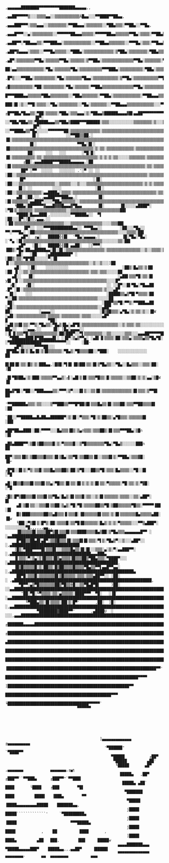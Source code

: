                                                            ,▄▄▄▄▄▄████████▀▀▀▀▀▀▀▀▀███████▄▄▄▄▄,,
                                                   ,▄▄██▀▀▀▀▀▒░░░▒▒▒▒▄▄░░▒▒▒▒▒▒▒▒▒▒▒Ä█▄▄░░░▀▀████▀▀██▄▄,
                                           ,▄▄▄███▀▀▀░▒▒▒▄▄▄░░▒▒▒▒▒▒▒▒░▀▀██▄▄▄░▒▒▒▒▒▒▒░░▀██▄▒▒▒░▀▀██▄░░▀▀█▄,
                                    ,▄▄▄█▀▀▀░░▄░▒▒▒▒▒▒▒▒▒░░▀▀▀▀▀▀██▄▄▄▒▒▒▒▒░▀▀▀▀▀██▄▄▒▒▒▒▒▒▀▀█▄░▒▒▒▒░▀▀██▄▒▀▀█▄
                              ,▄▄██▀▀░▀██▄▄▄▒▒░▀▀▀███▄▄░▒▒▒▒▒▒▒▒▒▒▒▒░░▀▀██▄▄▒▒▒▒▒▒▒░░▀▀▀█▄░▒▒▒░▀▀█▄▄▒▒▒▒░░▀█▄▒▀█▄
                          ,▄██▀▓▄▄▄▄░▒▒▒▒░░▀▀▀█▄▒▒▒▒▒░░▀███▄░▒▒▒▒▒▒▒▒▒▒▒▒▒░▒▀██▄░▒▒▒▒▒▒▒▒░▀██▄▒▒▒▒░▀▀██▄░▒▒▒▀█▄▒▀█▄
                       ,▄█▀░▒▒▒▒▒▒▒▒▀▀█▄░▒▒▒▒▒▒▀▀█▄░▒▒▒▒▒▒░▒▀▀██▄░▒▒▒▒▒▒▒▒▒▒▒▒▒▒▀▀█▄░▒▒▒▒▒▒▒░▀██▄▒▒▒▒▒▒▒▀▀██▄▒██░▒▀█
                      ██░▄▄▒▒▒▒▒▒▒▒▒▒▒▒░▀█▄░▒▒▒▒▒▒▒▀█▄░▒▒▒▒▒▒▒▒▒▒▀▀▀███▄░▒▒▒▒▒▒▒▒▒▒░▀██▄░▒▒▒▒▒▒░▀█▄▒▒▒▒▒▒▒▒▒▒██▀█▄▒▀█
                    ,█▀▒░░░▀▀██▄░▒▒▒▒▒▒▒▒▒░▀█▄░▒▒▒▒▒▒▒▀█▄▄░▒▒▒▒▒▒▒▒▒▒▒░▒▀▀█▄░▒▒▒▒▒▒▒▒▒▒▒▀▀█▄░▒▒▒▒░▀█▄░▒▒▒▒▒▒▒▒▀█▒▀█░▀█
                   ╓█▒▒▒▒▒▒▒▒▒▒░▀██░▒▒▒▒▒▒▒▒▒░▀█▄░▒▒▒▒▒▒░▀▀██▄▒▒▒▒▒▒▒▒▒▒▒▒▒▒▀▀█▄░▒▒▒▒▒▒▒▒▒▒░▀▀█▄▒▒▒▒░▀██▄▄░▒▒▒▒▀█▄▒█▄▀█
                   █▀▀▀████▄▄▒▒▒▒▒▒▀██▄▒▒▒▒▒▒▒▒░░▀██▄▒▒▒▒▒▒▒░▀▀██▄░▒▒▒▒▒▒▒▒▒▒▒▒░▀▀██▄▄▄▒▒▒▒▒▒▒▒░▀▀█▄▄▒▒▒░░▀█▄▒▒▒░▀█▄███▌
                   ███░█▌░▒░░▀▀█░▒▒▒▒░░▀█▄░▒▒▒▒▒▒▒▒░░▀█▄░▒▒▒▒▒▒▒░░▀▀██▄▄▄▒▒▒▒▒▒▒▒▒▒▒▒░░░▀▀▀▒▄██▄▄▄▒░▐█████▄▄▓█▒▄▄▄▒█▌░██
                  ╓█▀▀██▄▀█▄▄▒▒░▀██░▒▒▒▒▒░▀██▄░▒▒▒▄▄▄░▒░▀██▄▄▒██████▄▄▄▄▓█▌▄▄██▀▀▀▀▀▀▀▀▀▀▀▀▀▀▀▒░░░▀▀▀█▌░░░░░▀▀▀▀▀▀▀▀▀▀▀██
                 ▐█▀░ ░░▀██▄▀██▄▒▒░▀█████▄▄▄▒▒▀██▄▒████▀▀▀██████░▒▒▒░░░░░░░░░░░▒▒▒▒▒▒▒▒░▒░░░▒░░░░░░▒▒▒▒▒▒░░▒░▒▒▒▒░▒▒▒▒░░██▄
                ▐█▀░      ░░▀▀████▄▒▒▀█▄░░░░░▀▀▀▀▀▀▀██░▒▒▒▒▒▒▒▒▒▒▒▒▒░▒▒▒▒▒▒▒▒▒▒▒▒▒▒▒▒▒▒▒▒▒▒▒▒▒▒▒▒▒▒▒▒▒▒▒▒▒▒▒▒▒▒▒▒▒▒▒▒▒▒▒▒▀█
                █▌░            ░░▀▀██▒▒██,░        ▐█░▒▒▒▒▒▒▒▒▒▒▒▒▒▒▒▒▒▒▒▒▒▒▒▒▒▒▒▒▒▒▒▒▒▒▒▒▒▒▒▒▒▒▒▒▒▒▒▒▒▒▒▒▒▒▒▒▒▒▒▒▒▒▒▒▒▒▒▒▀█▄
               █▌░                  ▀▀█▄░█▌░       ▐█▒▒▒▒▒▒▒▒▒▒▒▒▒▒▒▒▒▒▒▒▒▒▒▒▒▒▒▒▒▒▒▒▒▒▒▒▒░▒░▒▒░▒▒▒▒▒▒▒▒▒▒▒▒░▒▒▒▒▒▒▒▒▒▒▒▒▒▒▀█Ç
              ██░     ░░░   ░░░       ░▀█░█░       ▐█░▒▒▒▒▒▒▒▒▒▒░▒▒░▒▒▒▒▒▒▒▒▒▒▒▒▒▒▒▒▒▒▒▒▒▒▒▒░▒░▒░▒░▒▒░░░░░▒▒▒▒▒▒▒░▒▒▒▒▒▒▒▒▒▒▀█▄
            ╓██░,▄▄▄█████▀▀▀█████▄▄▄▄▄▄,░██        ░█▌▒▒▒▒▒▒▒▒▒▒▒▒▒▒▒▒▒▒▒▒▒▒▒▒▒▒▒▒▒▒▒▒▒▒▒▒▒▒▒▒▒▒▒▒▒▒▒▒▒▒▒▒▒▒▒▒▒▒▒░▒▒░▒▒▒▒▒▒▒▒▀█Ç
           ██▀ ░▀▀  ░░░░░   ░░░░░░░ .'░▀ ░░ ░░     ░██░░▒▒▒▒▒▒▒▒▒▒▒▒▒▒▒▒▒▒▒▒▒▒▒▒▒▒▒▒▒▒▒▒▒▒▒▒▒▒▒▒▒▒▒▒▒▒▒▒▒▒▒▒▒▒▒▒▒▒░▒▒▒▒▒▒▒▒▒▒▒▀█▄
          ▐█▀                              ░▐█░     ░██░░░▒▒▒▒▒▒▒▒▒▒▒▒▒▒▒▒░░▒▒▒▒▒░░░▒░░░▒▒▒▒▒▒▒▒▒▒▒▒▒▒▒▒▒▒▒▒▒▒▒▒▒░▒░▒░▒▒▒▒▒▒▒▒▒██
          █▌░ ░░         ░░░░               ░█▌░     ░██░░▒▒▒▒▒▒▒▒▒▒▒░▄▄████▄░▒▒▒▒░▒▒▒▒▒▒▒▒▒▒▒▒▒▒▒▒▒▒▒▒▒▒▒▒▒▒▒▒▒▒▒▒▒▒▒▒▒░▒▒░▒▒▒██
         ▄█▌ ░██,░░,,▄▄███▀▀▀███▄▄,░         ▐█░      ░█▌▒▒▒▒▒▒▒░▄▄███▀░░░░▀██▄▒▒▒▒▒▒░░▒▒▒▒▒▒▒▒▒▒▒▒▒▒▒▒▒▒▒▒▒▒▒▒▒▒▒▒▒▒▒▒▒▒▒▒▒▒░▒██
        ╘███▄░██▀▀▀▀▀▓▄▄▄█▓▓▓█▄▄▄▓▀█▄▄       ▐█░       ▐█░░░░░▄████▀░       ░▀█▌▒░▒▒▒▒▒▒░▒▒▒▒▒▒▒▒▒▒▒▒▒▒░░▒▒▒▒▒▒▒▒▒▒▒▒▒▒▒▒▒▒▒▒▒▒██▌
         ▀████░█▄▄▄███▌,░░░░░░░░░▀▀█████▄░░  ▀▌        ░██░░░█▀░]█░░,▄▄▄,░░  ░▐█▌▒▒▒▒▒▒▒▒▒▒▒▒▒▒▒▒▒▒▒▒▒▒░░░▒▒▒▒▒▒▒▒▒▒▒▒▒▒░░░░▒▒▒██▌
            ▐█▀░░ ░░░▀▀▀██████████▄▄░░ ▀▀▀█▄▄░░        ░██░░░▀█▄░░  ▀▀░▀▀▀█▄░ ░██▒▒▒▒▒▒▒▒▒▒▒▒▒▒▒▒▒▒▒▒▒▒▒▒▒▒▒▒▒▒▒▒▒▒▒▒▒░░░░▒▒▒▒░██▌
           ▄█▀░  ╓▄░   █████╣╣█▌  '▀█▄░▄▄▄▄▄,░          ▐█░▀█▄░▀█▄░       ░`▀▄ ░█▌▒▒▒▒▒▒▒▒▒▒▒▒▒▒▒▒▒▒▒▒▒▒▒▒▒▒▒▒▒▒▒▒▒▒▒░░░░░░░▒▒░██▌
          ▄█▀   ░█▌░   █████╣╣▓█ ▄▄██░   ░⌠▀▀▀░         ▐██▒░▀█▄░██▄▄█████▄▄░█▌░█▌░▒▒▒▒▒▒▒▒▒▒▒▒▒▒▒▒▒░▒▒▒▒▒▒▒▒▒▒▒▒▒▒▒░░▒░░▒▒▒▒░▒██Ω
         ▄█░   ░██    ░▄█████████▀ ░                    ░██▒░▒▒░▀█▀██░░░░░░▀░▐█ ▐▌░░▒▒▒▒▒▒▒▒▒▒▒▒▒▒▒▒▒▒▒▒▒▒▒▒▒▒▒▒▒▒▒▒▒░░▒░░▒░░░]██
        ▄█░   ░▐█░    ░░░░░░░░░░                        ░██▒░█▄▒▒░▒▐█▌      ░██ ▐▌░░▒▒░▒▒▒▒▒▒▒▒▒▒▒▒▒▒▒▒▒▒▒▒▒▒▒▒▒▒░▒▒▒░▒▒▒░░░░░██
       ▄█░░   ▐█░                                     ░▄██▌▒▒▒▀█░▒▒░█▌      y█▌ ▐▌░░▒▒▒▒▒▒▒▒▒▒▒▒▒▒▒▒▒▒▒▒▒▒▒▒▒▒▒▒▒▒▒▒▒▒▒▒▒░░░░█▀
      ╒█░    ╓█▌░                                ░░ ░░█▀░░█▌▀█▄░▀█▄▄██     ,█▀ ░█▌░▒▒▒▒▒▒▒▒▒▒▒▒▒▒▒▒▒▒▒▒▒▒▒▒▒▒▒▒▒▒▒▒▒▒▒░▒░░░▄█▀
      █▌░    ░░░                                 ░█████▒▒▄▒▀█▌▀▒▒▒▒░██      ▀░░██░▒▒▒▒▒▒▒▒▒▒▒▒▒▒▒▒▒▒▒▒▒▒▒▒▒▒▒▒▒▒▒▒▒▒▒░░░░░██
     ██░                                       ░███▀▒▒▀█░▀▀▒░▀▀███▄▄██      ░▄█░░▒▒▒▒▒▒▒▒▒▒▒▒▒▒▒▒▒▒▒▒▒▒▒▒▒▒▒▒▒▒▒▒▒▒▒▒░░▄██▀
    ██░            ░▄▄▄▄░░                    ░█▒▓█▒▒▒░▄▀█▄░▒░▒▒░▒░░▐█W   ░▄█▌░▒▒▒▒▒▒▒▒▒▒▒▒▒░▒▒▒▒▒░▒▒▒▒▒▒▒▒░▒▒▒▒░░░░░▄█▀
    █                  ▀██░                 ░▄█▌▒▒█▌▒▒░▀▀▒░▀█▄▒▒░▀█▄▒▐█▄░▄█▀█░▒▒▒▒▒▒▒▒▒▒▒▒▒▒▒▒░░▒░▒▒▒░▒▒░░░░░░░░░░░██▀
    ██▄░░   ░░▄▄▄,░░     ▐█░ ]█▄░▄▄▄▄░░    ░▐▌▐▌▒▒▒▀█░▒▒▒▒▒▒▒▒▒▒▒▒░██▒███▀░░▀▌▒▒▒▒▒▒▒▒░░▒▒░░░░░░▒▒▒░░░▄▄▄██▀▀▀▀▀███▀
     `▀███▄▄▄███▌█▀██▄▄▄▄█▌░ ░▐█▀░▒▄▒▀▀▄░ ░▄█▌▐▌▒▒▒▒░██░▒▒▒▄░▒▒▒▒▄▒▒▀█▄▀█░  ░▀██████████████▀▀▀▀▀▀▀▀▀▀▀░░     ░██-
        ▄█▀▒░░░░░▀▀▀▀██░░░   ▐█▀██▄░█▌▒░█▄▐█░▒▐█▒▒▒▒▒▒░▀█▄▒░▀█▒▒▒▒██░░▀███░    ░░░░░░░░░░░░░                  ██
        █▌██▐█░▒▒░█▒░▒░███▄▄,░█▓█░▀▌█▌▐█▒██▌▒▒░█▌▒▀█▄▒▒░░▀█▄░░█▄▒▒▒░░▒▒▒░██░                                 ]█▌
       ,█▌▀█▓██▄░▒░███░▒▒▒▒▒▀▀▄▄▒░╓▌░▄█▌▒▐█░▒▒▒▀█▒▒░█░▒▒▒▒▒░░▒▒██░▒░▒░▄▄░▒█W                                 ▐█
        ██▄▓▀█▌░▀██░░▀███▄▄▄▄▒▒░▀▀▀░▒▀░░░█▌▒░░▒▒▐█░▒▒▒▒▒▒▒▒▒▒▒▒▒░█▌▒▒▒░▒▀▀█▌                                 ██
         '▀▀██████▄▒▒▒░▒▒░░░░▒▀▀███▒▒▀▀▀█▀██▒█▌▒▒▒█▄▒▒▐█░▒▒▒██░▒▒▒▀▀██▒▒▒▒█▌                                ░██
             `██░░▀▀█████▄▄█▄██▄▄██████▀░▒░█▌░▀▒▒▒░▀█░▒░██▒▒░▄▀█▒▒▒░▒▒▒▒▒▒█▌                                ░██▌
               ▄██▀██▄▄███▌░██░▀▀▀▀░░░█▄▒▒▒▐█▒░▒▄@▒▒▒░▒▒▒██▒░█▌▒▒▒▀▀▀██▄░▒█∩                                 ░█▌
              ▄█▓▄████▀▀░▒█▌▒██▒▒▒▒█░▒░▀▒▒▒▒█░░▒▀█▒▒▒▒▒▒▒▒▀█▄░▀█▄▒░░░░░░███∩                                  ██
              ██▀░▒▒▒▐█▒░▒██▒▒▒█▒▒▒░█▌▒█▄░▒▒▀█░▒▒██▒▒▐█░░▒▒▒█▌▒░▀▀██▄░▒▒▒▓█░                                  ▐█⌐
            ╓█▀█░░█▌▒░▀▒░▒▒█░▒▒▒█▄▒▒▒██▒░██░▒▀█░░░██▒▒▀█░▒▒▒░█▄▒▒▒▒░░▀█░░█▌                                   ░▀█
           ▄█░▐█▒▒█▒▒▒█▌▒▒▒█▌▒▒▄░▀█▒▒░█▌▒▒░█▌▒░▒░▒░█▌▒▒░▀▒▒▒▒▒░▀█░▒▒░▒░▀▓█░                                    ░▀█
          J█▒░█▀▒██▒▒▒█▌▒▒▒█▌▒▒▀█▄░█▄▒░█▌▒▒▒█░▒▒░░▒░█▌▒▒▒▒▒▒░▒▒▒▒░░▒▒░▄██▀░                                      █▌
         ▄█░▒█▌▒▒░░▒▒▒█▌▒▒██░▒▄▒░▀█░▀█░▒▒▒▒▒██▒▒▀█░▒██▒▒▒▒▒▒▀█▒▒░▀▀▀▀▀▐██                                        ░█▌
         █▒▐███▒▒▒▒▒▒██▒▒▄█▒▒▒▐▌▒▒▒█░▐█▒▒▒▒▒▒█▌▒▒▒░▒░█▌▒▒▒▒▒▒▒█▄▒▒▒▒▒▄██░                                         ▐█w
         ╙██▌░▀▒█▌▒░█▀▒░██░▒▒▒▒█░▒▒▀█▐█▒▒▒▒▒▒░█▄▒░▒░▒░▀▒▒▒▒▒░░░▀▀▒▄███▀░                                  ░░░░░░░░░▀█,,,,,,▄▄,,
         ▐█▒▒▒▒▒█▌▒▒▒▒██▀▒█▌▒▒▒█▌▒▒▒████▒▒▒▒█▄▒██░▒▀█▄▒▒▒▄▄▄▄▄▄▄█▀▀ ░                                ░▄▄████████████████████████
         █▀██▒▒██▄█▌▄█▀░▒▒▓█▒▒▒▐█░▒▒▒█▌█▌▒▒▒░▀▌▒░▀█▄▒▀░░▒░░░▄██▀░░                              ░,▄██████████████████████████████
        ]█▒░▀███▀▀▀▀█▌▒▒▒█▌░░▒▒▒▒█▄▒▒▐█░█▌░░▒▒▒░▄░▒░▀░▄▄███▀▀░                              ░,▄███████████████████████████████████▄▄▄███▄
        ▐▌▒▒▒░▀░▒▄░▒▐█▒▒▒▐█▒▄▒▒▒▒▐█▒▒▒██▒▀██▄▒▒▒░▀████▀░░░                               ░▄████████████████████████████████████████████████,
        ▐█▒█▒▒▒▒▒█░▒░██▒▒░█▒██▒▒▒▒█▒▒▒▒▀█▄▒▒▀▀▌▄▄█▀▀▄▄░                             ░,▄██████████████████████████████████████████████████████▄
         ██▀█░▒▒▒█░▒▒▒▒▒▒▒█▌▒█▒▒▒▒▒░▒▒▒░▒▒▒▄██▀▀░░ ░██░                        ░ ,▄█████████████████████████████████████████████████████████████,
          ▀█▀▀░▄▒▀█▒▒▒▒▒▒▒██▒▀█▒▒╫█░░▒▒▀█▄█▀█▌     )██░                    ░░▄▄██████████████████████████████████████████████████████████████████████▄▄,
           "██░▀█░╙▀▒▒▒▒░▒▒░▄▒▒▒▒▒░████▀▀▀  ▀█░   ░▐█`                 ░▄▄█████████████████████████████████████████████████████████████████████████████████▄▄
             ╙▀███▄▒▒░█▌▒▒▒▒░██▌▒░█▀'       ,██░  ]█░            ░,▄▄████████████████████████████████████████████████████████████████████████████████████████▀
                  ▀████████▓████▀▀'       ,▄████U  ░    ░░░,▄▄▄█████████████████████████████████████████████████████████████████████████████████████▀▀▀▀▀▀
                                        ╓███████▄▄▄▄▄████████████████████████████████████████████████████████████████████████████████████████▀▀▀▀`
                                       ╓██████████████████████████████████████████████████████████████████████████████████████████████▀▀▀`
                                      ▄██████████████████████████████████████████████████████████████████████████████████▀▀▀▀▀▀
                                     █████████████████████████████████████████████████████████████████████████████▀▀▀
                                    ████████████████████████████████████████████████████████████████████████▀▀
                                   ▐██████████████████████████████████████████████████████████████████▀▀'
                                   ███████████████████████████████████████████████████████████▀▀▀▀
                                  ]██████████████████████████████████████████████████████▀▀
                                   ███████████████████████████████████████████████▀▀▀
                                  ╘████████████████████████████████████▀▀▀▀▀`
                                    ▀▀▀▀▀▀

 
 

 

                                              ]▄▄▄▄▄▄▄▄▄▄▄▄▄     ╔▄▄▄▄▄▄▄▄▄▄
                                                '▀██████"          `▀████▀▀
                                                   ▀█████           ╓██▀
                                                    ▀█████         ▄██'
                                                     ╙█████       ▄█▀             ,▄▄▄▄▄▄▄            ▄▄▄▄▄▄▄,╓▄╕
                                                       █████▄   ,██▀           ╓███▀▀``▀▀███▄      ╓███▀▀"`▀▀███▌
                                                        █████▄ ▄██`           ████       └████    ╒███        ▀█▌
                                                         ▀███████            ████         ████▌   ▐███▄        ▀▀
                                                          ▀█████            ▐████▄▄▄▄▄▄▄▄▄█████    ███████▄▄,
                                                          j████▌            █████`````````````'     `▀█████████▄
                                                          j████▌            ▐████                        ▀▀▀█████▄
                                                          j████▌             ████▌           ,    ██          ████       ,
                                                          ]████▌              ████▄         ▄██   ███,        ▐██▌     █████w
                                                      ▄▄▄▄███████▄▄▄           ▀█████▄▄▄▄▄███▀    █████▄▄,,,▄▄██▀     ▐█████▌
                                                      ▀▀▀▀▀▀▀▀▀▀▀▀▀▀              ▀▀▀▀▀▀▀▀`       ▀▀  ▀▀▀▀▀▀▀▀          ▀▀▀
